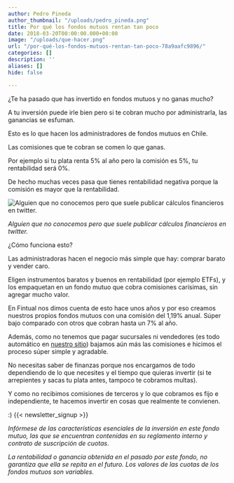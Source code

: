 ```yaml
---
author: Pedro Pineda
author_thumbnail: "/uploads/pedro_pineda.png"
title: Por qué los fondos mutuos rentan tan poco
date: 2018-03-20T00:00:00.000+00:00
image: "/uploads/que-hacer.png"
url: "/por-qué-los-fondos-mutuos-rentan-tan-poco-78a9aafc9896/"
categories: []
description: ''
aliases: []
hide: false

---
```

¿Te ha pasado que has invertido en fondos mutuos y no ganas mucho?

A tu inversión puede irle bien pero si te cobran mucho por administrarla, las ganancias se esfuman.

Esto es lo que hacen los administradores de fondos mutuos en Chile.

Las comisiones que te cobran se comen lo que ganas.

Por ejemplo si tu plata renta 5% al año pero la comisión es 5%, tu rentabilidad será 0%.

De hecho muchas veces pasa que tienes rentabilidad negativa porque la comisión es mayor que la rentabilidad.

![Alguien que no conocemos pero que suele publicar cálculos financieros en twitter.](/uploads/por-qué-los-f8004.png)

_Alguien que no conocemos pero que suele publicar cálculos financieros en twitter._

¿Cómo funciona esto?

Las administradoras hacen el negocio más simple que hay: comprar barato y vender caro.

Eligen instrumentos baratos y buenos en rentabilidad (por ejemplo ETFs), y los empaquetan en un fondo mutuo que cobra comisiones carísimas, sin agregar mucho valor.

En Fintual nos dimos cuenta de esto hace unos años y por eso creamos nuestros propios fondos mutuos con una comisión del 1,19% anual. Súper bajo comparado con otros que cobran hasta un 7% al año.

Además, como no tenemos que pagar sucursales ni vendedores (es todo automático en [nuestro sitio](http://www.fintual.com)) bajamos aún más las comisiones e hicimos el proceso súper simple y agradable.

No necesitas saber de finanzas porque nos encargamos de todo dependiendo de lo que necesites y el tiempo que quieras invertir (si te arrepientes y sacas tu plata antes, tampoco te cobramos multas).

Y como no recibimos comisiones de terceros y lo que cobramos es fijo e independiente, te hacemos invertir en cosas que realmente te convienen.

:)
{{< newsletter_signup >}}

_Infórmese de las características esenciales de la inversión en este fondo mutuo, las que se encuentran contenidas en su reglamento interno y contrato de suscripción de cuotas_.  
  
_La rentabilidad o ganancia obtenida en el pasado por este fondo, no garantiza que ella se repita en el futuro. Los valores de las cuotas de los fondos mutuos son variables._